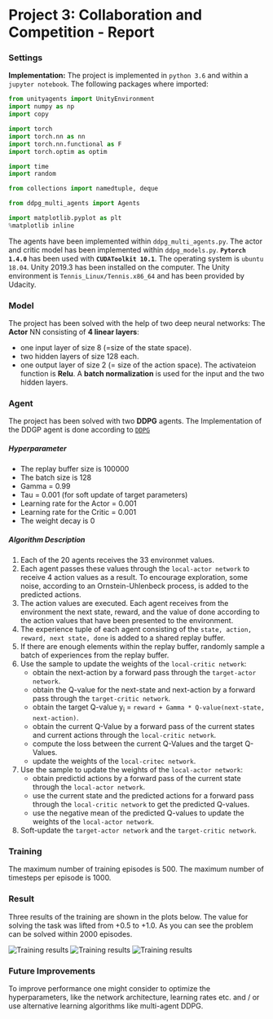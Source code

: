 [//]: # (Image References)

# Project 3: Collaboration and Competition - Report

### Settings

**Implementation:** The project is implemented in `python 3.6` and within a `jupyter notebook`. 
The following packages where imported:
```python
from unityagents import UnityEnvironment
import numpy as np
import copy

import torch
import torch.nn as nn
import torch.nn.functional as F
import torch.optim as optim

import time
import random

from collections import namedtuple, deque

from ddpg_multi_agents import Agents

import matplotlib.pyplot as plt
%matplotlib inline
```
The agents have been implemented within `ddpg_multi_agents.py`.
The actor and critic model has been implemented within `ddpg_models.py`.
**`Pytorch 1.4.0`** has been used with **`CUDAToolkit 10.1`**.
The operating system is `ubuntu 18.04`.
Unity 2019.3 has been installed on the computer.
The Unity environment is `Tennis_Linux/Tennis.x86_64` and has been provided by Udacity. 

### Model

The project has been solved with the help of two deep neural networks: 
The **Actor** NN consisting of **4 linear layers**:
- one input layer of size 8 (=size of the state space).
- two hidden layers of size 128 each.
- one output layer of size 2 (= size of the action space).
The activateion function is **Relu**.
A **batch normalization** is used for the input and the two hidden layers.

### Agent

The project has been solved with two **DDPG** agents. The Implementation of the DDGP agent is done according to [`DDPG`](https://arxiv.org/pdf/1509.02971.pdf)

##### Hyperparameter
- The replay buffer size is 100000
- The batch size is 128
- Gamma = 0.99
- Tau = 0.001 (for soft update of target parameters)
- Learning rate for the Actor = 0.001
- Learning rate for the Critic = 0.001
- The weight decay is 0

##### Algorithm Description
1. Each of the 20 agents receives the 33 environmet values.
2. Each agent passes these values through the `local-actor network` to receive 4 action values as a result. To encourage exploration, some noise, according to an Ornstein-Uhlenbeck process, is added to the predicted actions.
3. The action values are executed. Each agent receives from the environment the next state, reward, and the value of done according to the action values that have been presented to the environment.
4. The experience tuple of each agent consisting of the `state, action, reward, next state, done` is added to a shared replay buffer.
5. If there are enough elements within the replay buffer, randomly sample a batch of experiences from the replay buffer.
6. Use the sample to update the weights of the `local-critic network`:
 	- obtain the next-action by a forward pass through the `target-actor network`.
 	- obtain the Q-value for the next-state and next-action by a forward pass through the `target-critic network`.
 	- obtain the target Q-value y<sub>i</sub> = `reward + Gamma * Q-value(next-state, next-action)`.
 	- obtain the current Q-Value by a forward pass of the current states and current actions through the `local-critic network`.
 	- compute the loss between the current Q-Values and the target Q-Values.
 	- update the weights of the `local-critec network`.
 7. Use the sample to update the weights of the `local-actor network`:
 	- obtain predictid actions by a forward pass of the current state through the `local-actor network`.
 	- use the current state and the predicted actions for a forward pass through the `local-critic network` to get the predicted Q-values.
 	- use the negative mean of the predicted Q-values to update the weights of the `local-actor network`.
8. Soft-update the `target-actor network` and the `target-critic network`. 

### Training

The maximum number of training episodes is 500.
The maximum number of timesteps per episode is 1000.

### Result

Three results of the training are shown in the plots below. The value for solving the task was lifted from +0.5 to +1.0. As you can see the problem can be solved within 2000 episodes. 

![Training results](./Result1_DDPG.png  "Training results")
![Training results](./Result2_DDPG.png  "Training results")
![Training results](./Result3_DDPG.png  "Training results")


### Future Improvements
To improve performance one might consider to optimize the hyperparameters, like the network architecture, learning rates etc. and / or use alternative learning algorithms like multi-agent DDPG. 